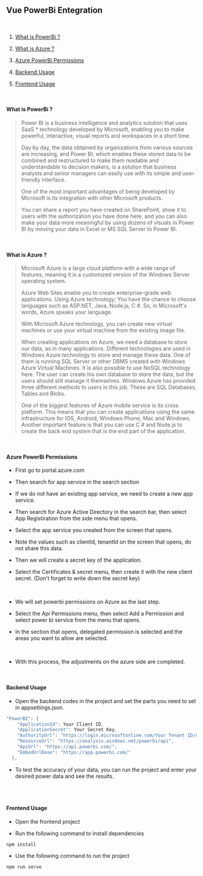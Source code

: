 
<img title="" src="Desktop/vue-powerbi-integration-master/Desktop/Yeni klasör/PowerBi/image/powerbilogo.png">
<br><br>

## Vue PowerBi Entegration
<br>

<img title="" src="./image/powerbiresult.PNG">
<br>

1. [What is PowerBi ?](#what-is-power-bi-?)
  
2. [What is Azure ?](#what-is-azure-?)
  
3. [Azure PowerBi Permissions](#azure-powerbi-permissions)
  
4. [Backend Usage](#backend-usage)
  
5. [Frontend Usage](#frontend-usage)

<br>

#### What is PowerBi ?

> Power BI is a business intelligence and analytics solution that uses SaaS * technology developed by Microsoft, enabling you to make powerful, interactive, visual reports and workspaces in a short time.
> 
> Day by day, the data obtained by organizations from various sources are increasing, and Power BI, which enables these stored data to be combined and restructured to make them readable and understandable to decision makers, is a solution that business analysts and senior managers can easily use with its simple and user-friendly interface.
> 
> One of the most important advantages of being developed by Microsoft is its integration with other Microsoft products.
> 
> You can share a report you have created on SharePoint, show it to users with the authorization you have done here, and you can also make your data more meaningful by using dozens of visuals in Power BI by moving your data in Excel or MS SQL Server to Power BI.

<br>

#### What is Azure ?

> Microsoft Azure is a large cloud platform with a wide range of features, meaning it is a customized version of the Windows Server operating system.
> 
> Azure Web Sites enable you to create enterprise-grade web applications. Using Azure technology; You have the chance to choose languages ​​such as ASP.NET, Java, Node.js, C #. So, in Microsoft's words, Azure speaks your language.
> 
> With Microsoft Azure technology, you can create new virtual machines or use your virtual machine from the existing image file.
> 
> When creating applications on Azure, we need a database to store our data, as in many applications. Different technologies are used in Windows Azure technology to store and manage these data. One of them is running SQL Server or other DBMS created with Windows Azure Virtual Machines. It is also possible to use NoSQL technology here. The user can create his own database to store the data, but the users should still manage it themselves. Windows Azure has provided three different methods to users in this job. These are SQL Databases, Tables and Blobs.
> 
> One of the biggest features of Azure mobile service is its cross platform. This means that you can create applications using the same infrastructure for IOS, Android, Windows Phone, Mac and Windows. Another important feature is that you can use C # and Node.js to create the back end system that is the end part of the application.

<br>

#### Azure PowerBi Permissions

- First go to portal.azure.com
  
- Then search for app service in the search section
  
- If we do not have an existing app service, we need to create a new app service.
  
- Then search for Azure Active Directory in the search bar, then select App Registiration from the side menu that opens.
  
- Select the app service you created from the screen that opens.
  
- Note the values ​​such as clientId, tenantId on the screen that opens, do not share this data.
  

- Then we will create a secret key of the application.
  
- Select the Certificates & secret menu, then create it with the new client secret. (Don't forget to write down the secret key)
 
<br>
<img title="" src="./image/clientsecret.PNG">
<br>

- We will set powerbi permissions on Azure as the last step.
  
- Select the Api Permissions menu, then select Add a Permission and select power bi service from the menu that opens.
  
- In the section that opens, delegated permission is selected and the areas you want to allow are selected.

<br>
<img title="" src="./image/permissions.PNG">
<br>

- With this process, the adjustments on the azure side are completed.
  
<br>

#### Backend Usage

- Open the backend codes in the project and set the parts you need to set in appsettings.json.
  

```c#
"PowerBI": {
    "ApplicationId": Your Client ID,
    "ApplicationSecret": Your Secret Key,
    "AuthorityUrl": "https://login.microsoftonline.com/Your Tenant ID/oauth2/token",
    "ResourceUrl": "https://analysis.windows.net/powerbi/api",
    "ApiUrl": "https://api.powerbi.com/",
    "EmbedUrlBase": "https://app.powerbi.com/"
  },
```

- To test the accuracy of your data, you can run the project and enter your desired power data and see the results.
  
<br>
<img title="" src="./image/swagger.PNG">
<br>

<br>

#### Frontend Usage

- Open the frontend project
  
- Run the following command to install dependencies
  

```
npm install
```

- Use the following command to run the project
  

```vue
npm run serve
```

